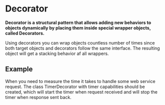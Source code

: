 # Decorator

**Decorator is a structural pattern that allows adding new behaviors to objects dynamically by placing them inside special wrapper objects, called Decorators.**

Using decorators you can wrap objects countless number of times since both target objects and decorators follow the same interface. The resulting object will get a stacking behavior af all wrappers.

## Example

When you need to measure the time it takes to handle some web service request. The class TimerDecorator with timer capabilities should be created, which will start the timer when request received and will stop the timer when response sent back.